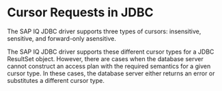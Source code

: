 <!-- loio3bdecf176c5f10149128af700acc0937 -->

# Cursor Requests in JDBC

The SAP IQ JDBC driver supports three types of cursors: insensitive, sensitive, and forward-only asensitive.

The SAP IQ JDBC driver supports these different cursor types for a JDBC ResultSet object. However, there are cases when the database server cannot construct an access plan with the required semantics for a given cursor type. In these cases, the database server either returns an error or substitutes a different cursor type.

